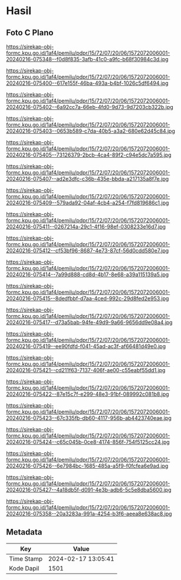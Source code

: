 # Hasil

## Foto C Plano

https://sirekap-obj-formc.kpu.go.id/1af4/pemilu/pdpr/15/72/07/20/06/1572072006001-20240216-075348--f0d8f835-3afb-41c0-a9fc-b68f30984c3d.jpg

https://sirekap-obj-formc.kpu.go.id/1af4/pemilu/pdpr/15/72/07/20/06/1572072006001-20240216-075400--617e155f-46ba-493a-b4bf-1026c5df6494.jpg

https://sirekap-obj-formc.kpu.go.id/1af4/pemilu/pdpr/15/72/07/20/06/1572072006001-20240216-075402--6a92cc7a-66eb-4fd0-9d73-9d7203cb322b.jpg

https://sirekap-obj-formc.kpu.go.id/1af4/pemilu/pdpr/15/72/07/20/06/1572072006001-20240216-075403--0653b589-c7da-40b5-a3a2-680e62d45c84.jpg

https://sirekap-obj-formc.kpu.go.id/1af4/pemilu/pdpr/15/72/07/20/06/1572072006001-20240216-075405--73126379-2bcb-4ca4-89f2-c94e5dc7a595.jpg

https://sirekap-obj-formc.kpu.go.id/1af4/pemilu/pdpr/15/72/07/20/06/1572072006001-20240216-075407--ad2e3dfc-c36b-435e-bbda-a217135a8f7e.jpg

https://sirekap-obj-formc.kpu.go.id/1af4/pemilu/pdpr/15/72/07/20/06/1572072006001-20240216-075409--579ada92-04af-4cb4-a254-f7fd819686c1.jpg

https://sirekap-obj-formc.kpu.go.id/1af4/pemilu/pdpr/15/72/07/20/06/1572072006001-20240216-075411--0267214a-29c1-4f16-98ef-0308233e16d7.jpg

https://sirekap-obj-formc.kpu.go.id/1af4/pemilu/pdpr/15/72/07/20/06/1572072006001-20240216-075412--cf53bf96-8687-4e73-87cf-56d0cdd580e7.jpg

https://sirekap-obj-formc.kpu.go.id/1af4/pemilu/pdpr/15/72/07/20/06/1572072006001-20240216-075414--7a99d888-cd8d-4b17-8e68-a39a115139a5.jpg

https://sirekap-obj-formc.kpu.go.id/1af4/pemilu/pdpr/15/72/07/20/06/1572072006001-20240216-075415--8dedfbbf-d7aa-4ced-992c-29d8fed2e953.jpg

https://sirekap-obj-formc.kpu.go.id/1af4/pemilu/pdpr/15/72/07/20/06/1572072006001-20240216-075417--d73a5bab-94fe-49d9-9a66-9656dd9e08a4.jpg

https://sirekap-obj-formc.kpu.go.id/1af4/pemilu/pdpr/15/72/07/20/06/1572072006001-20240216-075419--ee90fdfd-f041-45ad-ac3f-af66481d49e0.jpg

https://sirekap-obj-formc.kpu.go.id/1af4/pemilu/pdpr/15/72/07/20/06/1572072006001-20240216-075421--cd211f63-7137-406f-ae00-c55eabf55dd1.jpg

https://sirekap-obj-formc.kpu.go.id/1af4/pemilu/pdpr/15/72/07/20/06/1572072006001-20240216-075422--87e15c7f-e299-48e3-91bf-089992c081b8.jpg

https://sirekap-obj-formc.kpu.go.id/1af4/pemilu/pdpr/15/72/07/20/06/1572072006001-20240216-075423--67c335fb-db60-4117-956b-ab4423740eae.jpg

https://sirekap-obj-formc.kpu.go.id/1af4/pemilu/pdpr/15/72/07/20/06/1572072006001-20240216-075424--c65c045b-0ce8-4174-856f-754f5125cc24.jpg

https://sirekap-obj-formc.kpu.go.id/1af4/pemilu/pdpr/15/72/07/20/06/1572072006001-20240216-075426--6e7984bc-1685-485a-a5f9-f0fcfea6e9ad.jpg

https://sirekap-obj-formc.kpu.go.id/1af4/pemilu/pdpr/15/72/07/20/06/1572072006001-20240216-075427--4a18db5f-d091-4e3b-adb6-5c5e8dba5600.jpg

https://sirekap-obj-formc.kpu.go.id/1af4/pemilu/pdpr/15/72/07/20/06/1572072006001-20240216-075358--20a3283a-991a-4254-b3f6-aeea8e638ac8.jpg


## Metadata

| Key        | Value               |
| ---------- | ------------------- |
| Time Stamp | 2024-02-17 13:05:41 |
| Kode Dapil | 1501                |



